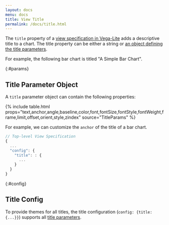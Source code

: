 ```yaml
---
layout: docs
menu: docs
title: View Title
permalink: /docs/title.html
---
```


The `title` property of a [view specification in Vega-Lite](spec.html) adds a descriptive title to a chart. The title property can be either a string or [an object defining the title parameters](#params).

For example, the following bar chart is titled "A Simple Bar Chart".

<span class="vl-example" data-name="bar_title"></span>

{:#params}

## Title Parameter Object

A `title` parameter object can contain the following properties:

{% include table.html props="text,anchor,angle,baseline,color,font,fontSize,fontStyle,fontWeight,frame,limit,offset,orient,style,zindex" source="TitleParams" %}

For example, we can customize the `anchor` of the title of a bar chart.

<span class="vl-example" data-name="bar_title_start"></span>

```js
// Top-level View Specification
{
  ...
  "config": {
    "title": : {
      ...
    }
  }
}
```

{:#config}

## Title Config

To provide themes for all titles, the title configuration (`config: {title: {...}}`) supports all [title parameters](#params).
